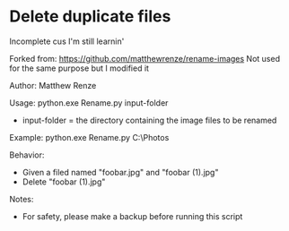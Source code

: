 # Delete duplicate files

Incomplete cus I'm still learnin'

Forked from: https://github.com/matthewrenze/rename-images
Not used for the same purpose but I modified it 

Author: Matthew Renze

Usage: python.exe Rename.py input-folder
  - input-folder = the directory containing the image files to be renamed

Example: python.exe Rename.py C:\Photos

Behavior:  
 - Given a filed named "foobar.jpg" and "foobar (1).jpg"   
 - Delete "foobar (1).jpg"

Notes:
  - For safety, please make a backup before running this script
  
